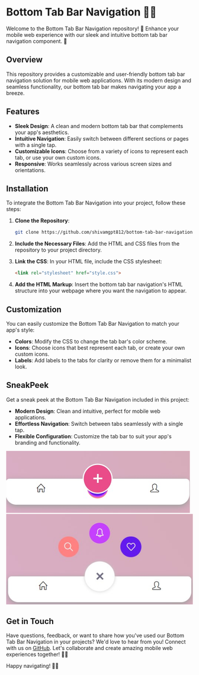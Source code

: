 # Bottom Tab Bar Navigation 📱✨

Welcome to the Bottom Tab Bar Navigation repository! 🎉 Enhance your mobile web experience with our sleek and intuitive bottom tab bar navigation component. 🌟

## Overview

This repository provides a customizable and user-friendly bottom tab bar navigation solution for mobile web applications. With its modern design and seamless functionality, our bottom tab bar makes navigating your app a breeze.

## Features

- **Sleek Design**: A clean and modern bottom tab bar that complements your app's aesthetics.
- **Intuitive Navigation**: Easily switch between different sections or pages with a single tap.
- **Customizable Icons**: Choose from a variety of icons to represent each tab, or use your own custom icons.
- **Responsive**: Works seamlessly across various screen sizes and orientations.

## Installation

To integrate the Bottom Tab Bar Navigation into your project, follow these steps:

1. **Clone the Repository**:
    ```sh
    git clone https://github.com/shivamgpt812/bottom-tab-bar-navigation.git
    ```

2. **Include the Necessary Files**:
    Add the HTML and CSS files from the repository to your project directory.

3. **Link the CSS**:
    In your HTML file, include the CSS stylesheet:
    ```html
    <link rel="stylesheet" href="style.css">
    ```

4. **Add the HTML Markup**:
    Insert the bottom tab bar navigation's HTML structure into your webpage where you want the navigation to appear.

## Customization

You can easily customize the Bottom Tab Bar Navigation to match your app's style:

- **Colors**: Modify the CSS to change the tab bar's color scheme.
- **Icons**: Choose icons that best represent each tab, or create your own custom icons.
- **Labels**: Add labels to the tabs for clarity or remove them for a minimalist look.

## SneakPeek

Get a sneak peek at the Bottom Tab Bar Navigation included in this project:

- **Modern Design**: Clean and intuitive, perfect for mobile web applications.
- **Effortless Navigation**: Switch between tabs seamlessly with a single tap.
- **Flexible Configuration**: Customize the tab bar to suit your app's branding and functionality.

![image](image.jpg)
![image](image2.jpg)

## Get in Touch

Have questions, feedback, or want to share how you've used our Bottom Tab Bar Navigation in your projects? We'd love to hear from you! Connect with us on [GitHub](https://github.com/shivamgpt812). Let's collaborate and create amazing mobile web experiences together! 💬📱

Happy navigating! 🚀✨